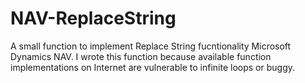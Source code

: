 # NAV-ReplaceString

A small function to implement Replace String fucntionality Microsoft Dynamics NAV. I wrote this function because available function implementations on Internet are vulnerable to infinite loops or buggy. 

